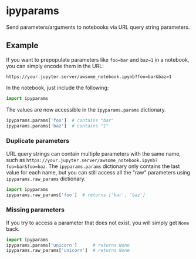 # ipyparams

Send parameters/arguments to notebooks via URL query string parameters.

## Example

If you want to prepopulate parameters like `foo=bar` and `baz=1` in a notebook, you can simply encode them in the URL:

```
https://your.jupyter.server/awsome_notebook.ipynb?foo=bar&baz=1
```

In the notebook, just include the following:

```python
import ipyparams
```

The values are now accessible in the `ipyparams.params` dictionary.

```python
ipyparams.params['foo']  # contains "bar"
ipyparams.params['baz']  # contains "1"
```

### Duplicate parameters

URL query strings can contain multiple parameters with the same name, such as `https://your.jupyter.server/awsome_notebook.ipynb?foo=bar&foo=baz`.  The `ipyparams.params` dictionary only contains the last value for each name, but you can still access all the "raw" parameters using `ipyparams.raw_params` dictionary.

```python
import ipyparams
ipyparams.raw_params['foo']  # returns ['bar', 'baz']
```

### Missing parameters

If you try to access a parameter that does not exist, you will simply get `None` back.

```python
import ipyparams
ipyparams.params['unicorn']      # returns None
ipyparams.raw_params['unicorn']  # returns None
```
